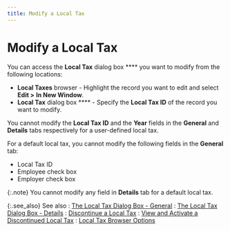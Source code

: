 ```yaml
---
title: Modify a Local Tax
---
```


# Modify a Local Tax


You can access the **Local Tax** dialog  box **** you want to modify from the  following locations:

- **Local 
 Taxes** browser - Highlight the record you want to edit and select  **Edit &gt;** **In 
 New Window**.
- **Local 
 Tax** dialog box **** - Specify  the **Local Tax ID** of the record  you want to modify.



You cannot modify the **Local Tax ID**  and the **Year** fields in the **General** and **Details**  tabs respectively for a user-defined local tax.


For a default local tax, you cannot modify the following fields in the  **General** tab:

- Local Tax ID
- Employee check  box
- Employer check  box



{:.note}
You cannot modify any field in **Details**  tab for a default local tax.


{:.see_also}
See also
: [The  Local Tax Dialog Box - General]({{site.prl_baseurl}}/misc/the_local_tax_profile_general.html)
: [The  Local Tax Dialog Box - Details]({{site.prl_baseurl}}/misc/the_local_tax_profile_details.html)
: [Discontinue  a Local Tax]({{site.prl_baseurl}}/setup/local-taxes/setting-up-local-taxes/discontinuing_a_local_tax.html)
: [View  and Activate a Discontinued Local Tax]({{site.prl_baseurl}}/setup/local-taxes/setting-up-local-taxes/view_and_activate_a_discontinued_local_tax.html)
: [Local Tax  Browser Options]({{site.prl_baseurl}}/setup/local-taxes/setting-up-local-taxes/local_tax_browser_options.html)
